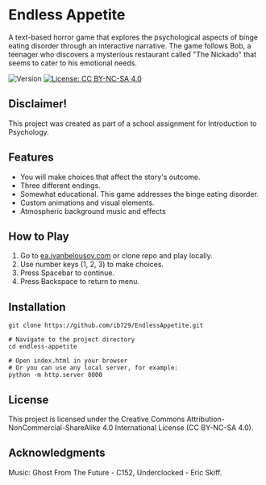# Endless Appetite

A text-based horror game that explores the psychological aspects of binge eating disorder through an interactive narrative. The game follows Bob, a teenager who discovers a mysterious restaurant called "The Nickado" that seems to cater to his emotional needs.

![Version](https://img.shields.io/badge/Version-1.0-blue)
[![License: CC BY-NC-SA 4.0](https://img.shields.io/badge/License-CC%20BY--NC--SA%204.0-lightgrey.svg)](https://creativecommons.org/licenses/by-nc-sa/4.0/)

## Disclaimer!
This project was created as part of a school assignment for Introduction to Psychology. 

## Features

- You will make choices that affect the story's outcome.
- Three different endings.
- Somewhat educational. This game addresses the binge eating disorder.
- Custom animations and visual elements.
- Atmospheric background music and effects

## How to Play

1. Go to [ea.ivanbelousov.com](https://ea.ivanbelousov.com) or clone repo and play locally.
2. Use number keys (1, 2, 3) to make choices.
3. Press Spacebar to continue.
4. Press Backspace to return to menu.

## Installation

```# Clone the repository
git clone https://github.com/ib729/EndlessAppetite.git

# Navigate to the project directory
cd endless-appetite

# Open index.html in your browser
# Or you can use any local server, for example:
python -m http.server 8000
```
## License
This project is licensed under the Creative Commons Attribution-NonCommercial-ShareAlike 4.0 International License (CC BY-NC-SA 4.0).

## Acknowledgments
Music: Ghost From The Future - C152, Underclocked - Eric Skiff.
